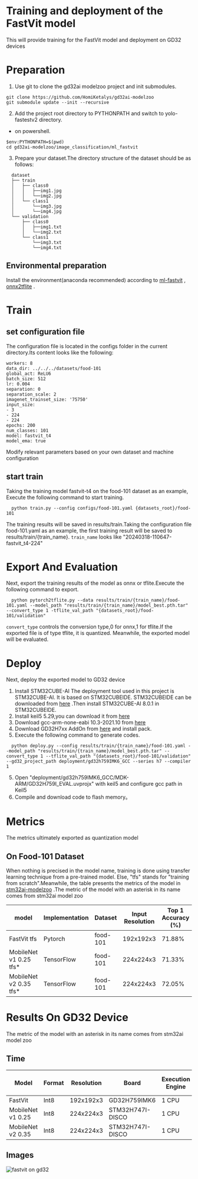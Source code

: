 

# Training and deployment of the FastVit model

This will provide training for the FastVit model and deployment on GD32 devices

# Preparation

 1. Use git to clone the gd32ai modelzoo project and init submodules.
```
git clone https://github.com/HomiKetalys/gd32ai-modelzoo
git submodule update --init --recursive
```
 2. Add the project root directory to PYTHONPATH and switch to yolo-fastestv2 directory.
 - on powershell.
```
$env:PYTHONPATH=$(pwd)
cd gd32ai-modelzoo/image_classification/ml_fastvit
```

 3. Prepare your dataset.The directory structure of the dataset should be as follows:
```
  dataset
  ├── train
  │   ├── class0
  │   │   ├──img1.jpg
  │   │   └──img2.jpg
  │   └── class1
  │       └──img3.jpg
  │       └──img4.jpg
  └── validation
      ├── class0
      │   ├──img1.txt
      │   └──img2.txt
      └── class1
          └──img3.txt
          └──img4.txt
```
 ## Environmental preparation
 Install the environment(anaconda recommended) according to [ml-fastvit](https://github.com/apple/ml-fastvit/tree/main) , [onnx2tflite](https://github.com/MPolaris/onnx2tflite) .
 # Train
 ## set configuration file
 The configuration file is located in the configs folder in the current directory.Its content looks like the following:
```
workers: 8
data_dir: ../../../datasets/food-101
global_act: ReLU6
batch_size: 512
lr: 0.004
separation: 0
separation_scale: 2
imagenet_trainset_size: '75750'
input_size:
- 3
- 224
- 224
epochs: 200
num_classes: 101
model: fastvit_t4
model_ema: true
```
Modify relevant parameters based on your own dataset and machine configuration
   ## start train
Taking the training model fastvit-t4 on the food-101 dataset as an example, Execute the following command to start training.
```
  python train.py --config configs/food-101.yaml {datasets_root}/food-101
```
  The training results will be saved in results/train.Taking the configuration file food-101.yaml as an example, the first training result will be saved to results/train/{train_name}.
  `train_name` looks like "20240318-110647-fastvit_t4-224"
 # Export And Evaluation
 Next, export the training results of the model as onnx or tflite.Execute the following command to export.
```
  python pytorch2tflite.py --data results/train/{train_name}/food-101.yaml --model_path "results/train/{train_name}/model_best.pth.tar" --convert_type 1 -tflite_val_path "{datasets_root}/food-101/validation"
```
  `convert_type` controls the conversion type,0 for onnx,1 for tflite.If the exported file is of type tflite, it is quantized.
  Meanwhile, the exported model will be evaluated.
  # Deploy
  Next, deploy the exported model to GD32 device
  1. Install STM32CUBE-AI
  The deployment tool used in this project is STM32CUBE-AI. It is based on STM32CUBEIDE. STM32CUBEIDE can be downloaded from [here](https://www.st.com/content/st_com/zh/stm32cubeide.html) .Then install STM32CUBE-AI 8.0.1 in STM32CUBEIDE.
  2. Install keil5 5.29,you can download it from [here](https://www.keil.com/update/rvmdk.asp)
  3. Download gcc-arm-none-eabi 10.3-2021.10 from [here](https://developer.arm.com/downloads/-/gnu-rm) 
  4. Download GD32H7xx AddOn from [here](https://www.gd32mcu.com/cn/download?kw=GD32H7) and install pack.
  5. Execute the following command to generate codes.
```
  python deploy.py --config results/train/{train_name}/food-101.yaml --model_path "results/train/{train_name}/model_best.pth.tar" --convert_type 1 --tflite_val_path "{datasets_root}/food-101/validation" --gd32_project_path deployment/gd32h759IMK6_GCC --series h7 --compiler 1
```
5.  Open "deployment/gd32h759IMK6_GCC/MDK-ARM/GD32H759I_EVAL.uvprojx" with keil5 and configure gcc path in Keil5
6.  Compile and download code to flash memory。
# Metrics
The metrics ultimately exported as quantization model
## On Food-101 Dataset
When nothing is precised in the model name, training is done using transfer learning technique from a pre-trained model. Else, "tfs" stands for "training from scratch".Meanwhile, the table presents the metrics of the model in [stm32ai-modelzoo](https://github.com/STMicroelectronics/stm32ai-modelzoo/blob/main/object_detection/pretrained_models/README.md) .The metric of the model with an asterisk in its name comes from stm32ai model zoo

| model                  | Implementation | Dataset  | Input Resolution | Top 1 Accuracy (%) | MACCs (M) | Activation RAM (KiB) | Weights Flash (KiB) | STM32Cube.AI version |
|------------------------|----------------|----------|------------------|--------------------|-----------|----------------------|---------------------|----------------------|
| FastVit tfs            | Pytorch        | food-101 | 192x192x3        | 71.88%             | 39.89     | 255.32               | 371.82              | 8.0.1                |
| MobileNet v1 0.25 tfs* | TensorFlow     | food-101 | 224x224x3        | 71.33%             | 41.10     | 202.33               | 223.32              | 8.1.0                |
| MobileNet v2 0.35 tfs* | TensorFlow     | food-101 | 224x224x3        | 72.05%             | 58.59     | 686.50               | 527.24              | 8.1.0                |

# Results On GD32 Device
The metric of the model with an asterisk in its name comes from stm32ai model zoo
## Time
| Model             | Format | Resolution | Board            | Execution Engine | Frequency | Inference time (ms) | STM32Cube.AI version |
|-------------------|--------|------------|------------------|------------------|-----------|---------------------|----------------------|
| FastVit           | Int8   | 192x192x3  | GD32H759IMK6     | 1 CPU            | 600 MHz   | 176 ms              | 8.0.1                |
| MobileNet v1 0.25 | Int8   | 224x224x3  | STM32H747I-DISCO | 1 CPU            | 400 MHz   | 181 ms              | 8.1.0                |
| MobileNet v2 0.35 | Int8   | 224x224x3  | STM32H747I-DISCO | 1 CPU            | 400 MHz   | 363 ms              | 8.1.0                |

## Images
![fastvit on gd32](../../assets/img3.jpg)



